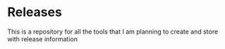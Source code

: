 # Releases
This is a repository for all the tools that I am planning to create and store with release information
